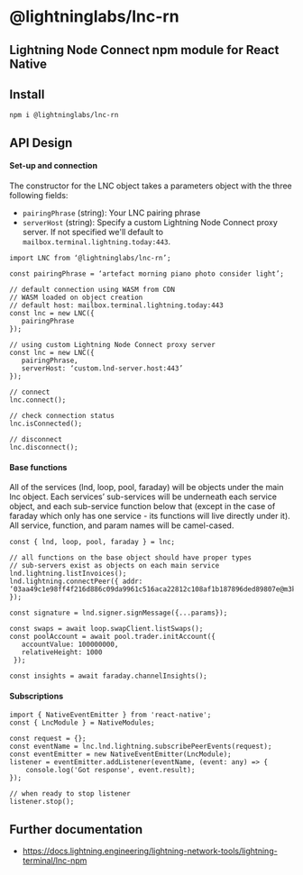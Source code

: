 # @lightninglabs/lnc-rn

## Lightning Node Connect npm module for React Native

## Install

`npm i @lightninglabs/lnc-rn`

## API Design

#### Set-up and connection

The constructor for the LNC object takes a parameters object with the three following fields:

-   `pairingPhrase` (string): Your LNC pairing phrase
-   `serverHost` (string): Specify a custom Lightning Node Connect proxy server. If not specified we'll default to `mailbox.terminal.lightning.today:443`.

```
import LNC from ‘@lightninglabs/lnc-rn’;

const pairingPhrase = ‘artefact morning piano photo consider light’;

// default connection using WASM from CDN
// WASM loaded on object creation
// default host: mailbox.terminal.lightning.today:443
const lnc = new LNC({
   pairingPhrase
});

// using custom Lightning Node Connect proxy server
const lnc = new LNC({
   pairingPhrase,
   serverHost: ‘custom.lnd-server.host:443’
});

// connect
lnc.connect();

// check connection status
lnc.isConnected();

// disconnect
lnc.disconnect();
```

#### Base functions

All of the services (lnd, loop, pool, faraday) will be objects under the main lnc object. Each services’ sub-services will be underneath each service object, and each sub-service function below that (except in the case of faraday which only has one service - its functions will live directly under it). All service, function, and param names will be camel-cased.

```
const { lnd, loop, pool, faraday } = lnc;

// all functions on the base object should have proper types
// sub-servers exist as objects on each main service
lnd.lightning.listInvoices();
lnd.lightning.connectPeer({ addr: ‘03aa49c1e98ff4f216d886c09da9961c516aca22812c108af1b187896ded89807e@m3keajflswtfq3bw4kzvxtbru7r4z4cp5stlreppdllhp5a7vuvjzqyd.onion:9735’ });

const signature = lnd.signer.signMessage({...params});

const swaps = await loop.swapClient.listSwaps();
const poolAccount = await pool.trader.initAccount({
   accountValue: 100000000,
   relativeHeight: 1000
 });

const insights = await faraday.channelInsights();
```

#### Subscriptions

```
import { NativeEventEmitter } from 'react-native';
const { LncModule } = NativeModules;

const request = {};
const eventName = lnc.lnd.lightning.subscribePeerEvents(request);
const eventEmitter = new NativeEventEmitter(LncModule);
listener = eventEmitter.addListener(eventName, (event: any) => {
    console.log('Got response', event.result);
});

// when ready to stop listener
listener.stop();
```

## Further documentation

- https://docs.lightning.engineering/lightning-network-tools/lightning-terminal/lnc-npm
